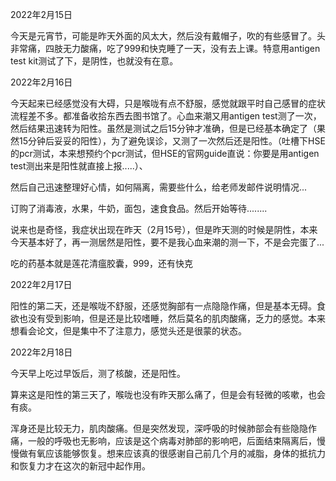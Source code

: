 2022年2月15日

今天是元宵节，可能是昨天外面的风太大，然后没有戴帽子，吹的有些感冒了。头非常痛，四肢无力酸痛，吃了999和快克睡了一天，没有去上课。特意用antigen test kit测试了下，是阴性，也就没有在意。

2022年2月16日

今天起来已经感觉没有大碍，只是喉咙有点不舒服，感觉就跟平时自己感冒的症状流程差不多。都准备收拾东西去图书馆了。心血来潮又用antigen test测了一次，然后结果迅速转为阳性。虽然是测试之后15分钟才准确，但是已经基本确定了（果然15分钟后妥妥的阳性），为了避免误诊，又测了一次然后还是阳性。（吐槽下HSE的pcr测试，本来想预约个pcr测试，但HSE的官网guide直说：你要是用antigen test测出来是阳性就直接上报.....）、

然后自己迅速整理好心情，如何隔离，需要些什么，给老师发邮件说明情况...

订购了消毒液，水果，牛奶，面包，速食食品。然后开始等待........

说来也是奇怪，我症状出现在昨天（2月15号），但是昨天测的时候是阴性，本来今天基本好了，再一测居然是阳性，要不是我心血来潮的测一下，不是会完蛋了...

吃的药基本就是莲花清瘟胶囊，999，还有快克

2022年2月17日

阳性的第二天，还是喉咙不舒服，还感觉胸部有一点隐隐作痛，但是基本无碍。食欲也没有受到影响，但是还是比较嗜睡，然后莫名的肌肉酸痛，乏力的感觉。本来想看会论文，但是集中不了注意力，感觉头还是很蒙的状态。

2022年2月18日

今天早上吃过早饭后，测了核酸，还是阳性。

算来这是阳性的第三天了，喉咙也没有昨天那么痛了，但是会有轻微的咳嗽，也会有痰。

浑身还是比较无力，肌肉酸痛。但是突然发现，深呼吸的时候肺部会有些隐隐作痛，一般的呼吸也无影响，应该是这个病毒对肺部的影响吧，后面结束隔离后，慢慢做有氧应该能够恢复。想来应该真的很感谢自己前几个月的减脂，身体的抵抗力和恢复力才在这次的新冠中起作用。